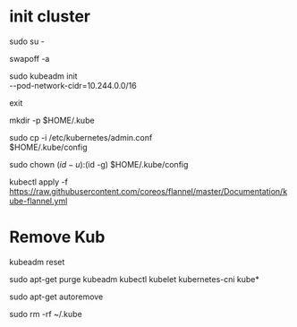 # init cluster

sudo su -

swapoff -a

sudo kubeadm init \
    --pod-network-cidr=10.244.0.0/16
    
exit

mkdir -p $HOME/.kube

sudo cp -i /etc/kubernetes/admin.conf \
    $HOME/.kube/config

sudo chown $(id -u):$(id -g) $HOME/.kube/config

kubectl apply -f https://raw.githubusercontent.com/coreos/flannel/master/Documentation/kube-flannel.yml

# Remove Kub

kubeadm reset

sudo apt-get purge kubeadm kubectl kubelet kubernetes-cni kube*   

sudo apt-get autoremove  

sudo rm -rf ~/.kube
